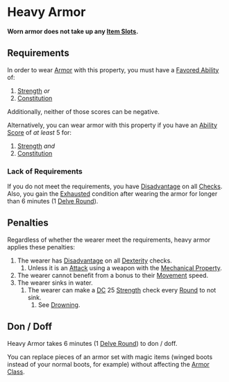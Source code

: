 # Heavy Armor

**Worn armor does not take up any [Item Slots](../../Player%20Characters/Derived%20Statistics/Item%20Slots.md).**

## Requirements

In order to wear [Armor](../Armor/Armor.md) with this property, you must have a [Favored Ability](../../Player%20Characters/Backgrounds/Favored%20Ability.md) of:

1. [Strength](../../Player%20Characters/The%20Ability%20Scores/Strength.md) *or*
2. [Constitution](../../Player%20Characters/The%20Ability%20Scores/Constitution.md)

Additionally, neither of those scores can be negative.

Alternatively, you can wear armor with this property if you have an [Ability Score](../../Player%20Characters/The%20Ability%20Scores/Ability%20Scores.md) of *at least* 5 for:

1. [Strength](../../Player%20Characters/The%20Ability%20Scores/Strength.md) *and*
2. [Constitution](../../Player%20Characters/The%20Ability%20Scores/Constitution.md)

### Lack of Requirements

If you do not meet the requirements, you have [Disadvantage](../../Game%20Procedures/Die%20Rolling%20Mechanics/Disadvantage.md) on all [Checks](../../Game%20Procedures/Core%20Procedures/Check.md). Also, you gain the [Exhausted](../../Game%20Procedures/Conditions/Exhausted.md) condition after wearing the armor for longer than 6 minutes (1 [Delve Round](../../Game%20Procedures/Core%20Procedures/Round.md#Delve%20Round)).

## Penalties

Regardless of whether the wearer meet the requirements, heavy armor applies these penalties:

1. The wearer has [Disadvantage](../../Game%20Procedures/Die%20Rolling%20Mechanics/Disadvantage.md) on all [Dexterity](../../Player%20Characters/The%20Ability%20Scores/Dexterity.md) checks.
	1. Unless it is an [Attack](../../Game%20Procedures/Combat/Attack.md) using a weapon with the [Mechanical Property](../Weapon%20Properties/Mechanical%20Property.md).
2. The wearer cannot benefit from a bonus to their [Movement](../../Game%20Procedures/Combat/Movement.md) speed.
3. The wearer sinks in water.
	1. The wearer can make a [DC](../../Game%20Procedures/Core%20Procedures/DC.md) 25 [Strength](../../Player%20Characters/The%20Ability%20Scores/Strength.md) check every [Round](../../Game%20Procedures/Core%20Procedures/Round.md) to not sink.
		1. See [Drowning](../../Game%20Procedures/Hazards/Elemental%20Hazards.md#Drowning).

## Don / Doff

Heavy Armor takes 6 minutes (1 [Delve Round](../../Game%20Procedures/Core%20Procedures/Round.md#Delve%20Round)) to don / doff.

You can replace pieces of an armor set with magic items (winged boots instead of your normal boots, for example) without affecting the [Armor Class](../../Player%20Characters/Derived%20Statistics/Armor%20Class.md).
